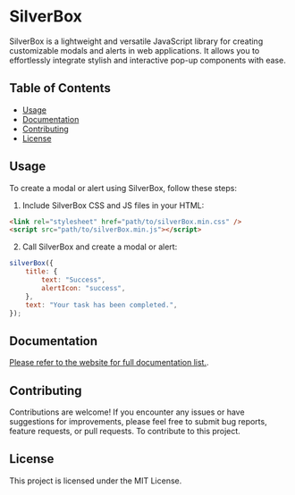# SilverBox

SilverBox is a lightweight and versatile JavaScript library for creating customizable modals and alerts in web applications. It allows you to effortlessly integrate stylish and interactive pop-up components with ease.

## Table of Contents

-   [Usage](#usage)
-   [Documentation](#documentation)
-   [Contributing](#contributing)
-   [License](#license)

## Usage

To create a modal or alert using SilverBox, follow these steps:

1. Include SilverBox CSS and JS files in your HTML:

```html
<link rel="stylesheet" href="path/to/silverBox.min.css" />
<script src="path/to/silverBox.min.js"></script>
```

2. Call SilverBox and create a modal or alert:

```js
silverBox({
	title: {
		text: "Success",
		alertIcon: "success",
	},
	text: "Your task has been completed.",
});
```

## Documentation

[Please refer to the website for full documentation list.](https://silverboxjs.ir/documentation/?v=latest).

## Contributing

Contributions are welcome! If you encounter any issues or have suggestions for improvements, please feel free to submit bug reports, feature requests, or pull requests. To contribute to this project.

## License

This project is licensed under the MIT License.
